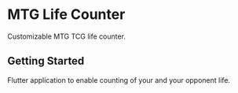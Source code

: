 # MTG Life Counter

Customizable MTG TCG life counter.

## Getting Started

Flutter application to enable counting of your and your opponent life.
